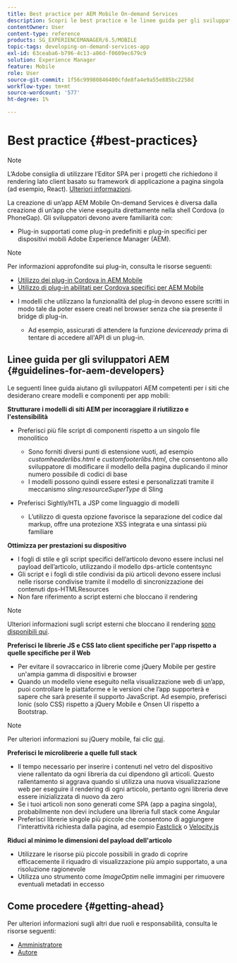 ```yaml
---
title: Best practice per AEM Mobile On-demand Services
description: Scopri le best practice e le linee guida per gli sviluppatori di Adobe Experience Manager (AEM) competenti per i siti che desiderano creare modelli e componenti per app mobili.
contentOwner: User
content-type: reference
products: SG_EXPERIENCEMANAGER/6.5/MOBILE
topic-tags: developing-on-demand-services-app
exl-id: 63ceaba6-b796-4c13-a86d-f0609ec679c9
solution: Experience Manager
feature: Mobile
role: User
source-git-commit: 1f56c99980846400cfde8fa4e9a55e885bc2258d
workflow-type: tm+mt
source-wordcount: '577'
ht-degree: 1%

---
```


# Best practice {#best-practices}

>[!NOTE]
>
>L’Adobe consiglia di utilizzare l’Editor SPA per i progetti che richiedono il rendering lato client basato su framework di applicazione a pagina singola (ad esempio, React). [Ulteriori informazioni](/help/sites-developing/spa-overview.md).

La creazione di un’app AEM Mobile On-demand Services è diversa dalla creazione di un’app che viene eseguita direttamente nella shell Cordova (o PhoneGap). Gli sviluppatori devono avere familiarità con:

* Plug-in supportati come plug-in predefiniti e plug-in specifici per dispositivi mobili Adobe Experience Manager (AEM).

>[!NOTE]
>
>Per informazioni approfondite sui plug-in, consulta le risorse seguenti:
>
>* [Utilizzo dei plug-in Cordova in AEM Mobile](https://helpx.adobe.com/digital-publishing-solution/help/cordova-api.html)
>* [Utilizzo di plug-in abilitati per Cordova specifici per AEM Mobile](https://helpx.adobe.com/digital-publishing-solution/help/app-runtime-api.html)
>

* I modelli che utilizzano la funzionalità del plug-in devono essere scritti in modo tale da poter essere creati nel browser senza che sia presente il bridge di plug-in.

   * Ad esempio, assicurati di attendere la funzione *deviceready* prima di tentare di accedere all&#39;API di un plug-in.

## Linee guida per gli sviluppatori AEM {#guidelines-for-aem-developers}

Le seguenti linee guida aiutano gli sviluppatori AEM competenti per i siti che desiderano creare modelli e componenti per app mobili:

**Strutturare i modelli di siti AEM per incoraggiare il riutilizzo e l&#39;estensibilità**

* Preferisci più file script di componenti rispetto a un singolo file monolitico

   * Sono forniti diversi punti di estensione vuoti, ad esempio *customheaderlibs.html* e *customfooterlibs.html*, che consentono allo sviluppatore di modificare il modello della pagina duplicando il minor numero possibile di codici di base
   * I modelli possono quindi essere estesi e personalizzati tramite il meccanismo *sling:resourceSuperType* di Sling

* Preferisci Sightly/HTL a JSP come linguaggio di modelli

   * L’utilizzo di questa opzione favorisce la separazione del codice dal markup, offre una protezione XSS integrata e una sintassi più familiare

**Ottimizza per prestazioni su dispositivo**

* I fogli di stile e gli script specifici dell’articolo devono essere inclusi nel payload dell’articolo, utilizzando il modello dps-article contentsync
* Gli script e i fogli di stile condivisi da più articoli devono essere inclusi nelle risorse condivise tramite il modello di sincronizzazione dei contenuti dps-HTMLResources
* Non fare riferimento a script esterni che bloccano il rendering

>[!NOTE]
>
>Ulteriori informazioni sugli script esterni che bloccano il rendering [sono disponibili qui](https://developers.google.com/speed/docs/insights/BlockingJS).

**Preferisci le librerie JS e CSS lato client specifiche per l&#39;app rispetto a quelle specifiche per il Web**

* Per evitare il sovraccarico in librerie come jQuery Mobile per gestire un&#39;ampia gamma di dispositivi e browser
* Quando un modello viene eseguito nella visualizzazione web di un’app, puoi controllare le piattaforme e le versioni che l’app supporterà e sapere che sarà presente il supporto JavaScript. Ad esempio, preferisci Ionic (solo CSS) rispetto a jQuery Mobile e Onsen UI rispetto a Bootstrap.

>[!NOTE]
>
>Per ulteriori informazioni su jQuery mobile, fai clic [qui](https://jquerymobile.com/browser-support/1.4/).

**Preferisci le microlibrerie a quelle full stack**

* Il tempo necessario per inserire i contenuti nel vetro del dispositivo viene rallentato da ogni libreria da cui dipendono gli articoli. Questo rallentamento si aggrava quando si utilizza una nuova visualizzazione web per eseguire il rendering di ogni articolo, pertanto ogni libreria deve essere inizializzata di nuovo da zero
* Se i tuoi articoli non sono generati come SPA (app a pagina singola), probabilmente non devi includere una libreria full stack come Angular
* Preferisci librerie singole più piccole che consentono di aggiungere l&#39;interattività richiesta dalla pagina, ad esempio [Fastclick](https://github.com/ftlabs/fastclick) o [Velocity.js](https://velocityjs.org)

**Riduci al minimo le dimensioni del payload dell&#39;articolo**

* Utilizzare le risorse più piccole possibili in grado di coprire efficacemente il riquadro di visualizzazione più ampio supportato, a una risoluzione ragionevole
* Utilizza uno strumento come *ImageOptim* nelle immagini per rimuovere eventuali metadati in eccesso

## Come procedere {#getting-ahead}

Per ulteriori informazioni sugli altri due ruoli e responsabilità, consulta le risorse seguenti:

* [Amministratore](/help/mobile/aem-mobile.md)
* [Autore](/help/mobile/aem-mobile-on-demand.md)
